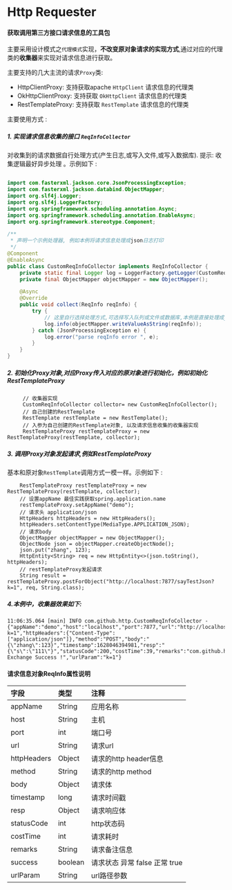 Http Requester
==================

#### 获取调用第三方接口请求信息的工具包

主要采用设计模式之`代理模式`实现，<b>不改变原对象请求的实现方式</b>,通过对应的代理类的<b>收集器</b>来实现对请求信息进行获取。


主要支持的几大主流的请求`Proxy`类:

- HttpClientProxy: 支持获取apache `HttpClient` 请求信息的代理类
- OkHttpClientProxy: 支持获取 `OkHttpClient` 请求信息的代理类
- RestTemplateProxy: 支持获取 `RestTemplate` 请求信息的代理类


主要使用方式 :

##### 1. 实现请求信息收集的接口 `ReqInfoCollector`

对收集到的请求数据自行处理方式(产生日志,或写入文件,或写入数据库). 提示: 收集逻辑最好异步处理 。示例如下 :

```java

import com.fasterxml.jackson.core.JsonProcessingException;
import com.fasterxml.jackson.databind.ObjectMapper;
import org.slf4j.Logger;
import org.slf4j.LoggerFactory;
import org.springframework.scheduling.annotation.Async;
import org.springframework.scheduling.annotation.EnableAsync;
import org.springframework.stereotype.Component;

/**
 * 声明一个示例处理器, 例如本例将请求信息处理成json日志打印
 */
@Component
@EnableAsync
public class CustomReqInfoCollector implements ReqInfoCollector {
    private static final Logger log = LoggerFactory.getLogger(CustomReqInfoCollector.class);
    private final ObjectMapper objectMapper = new ObjectMapper();

    @Async
    @Override
    public void collect(ReqInfo reqInfo) {
        try {
			// 这里自行选择处理方式,可选择写入队列或文件或数据库,本例是直接处理成json日志打印
            log.info(objectMapper.writeValueAsString(reqInfo));
        } catch (JsonProcessingException e) {
            log.error("parse reqInfo error ", e);
        }
    }
}

```

##### 2. 初始化Proxy对象,对应Proxy传入对应的原对象进行初始化，例如初始化 RestTemplateProxy
```
	 // 收集器实现
	 CustomReqInfoCollector collector= new CustomReqInfoCollector();
	 // 自己创建的RestTemplate
	 RestTemplate restTemplate = new RestTemplate();
	 // 入参为自己创建的RestTemplate对象, 以及请求信息收集的收集器实现
     RestTemplateProxy restTemplateProxy = new RestTemplateProxy(restTemplate, collector);
```

##### 3. 调用Proxy对象发起请求,例如RestTemplateProxy

基本和原对象`RestTemplate`调用方式一模一样。示例如下 :

```
	RestTemplateProxy restTemplateProxy = new RestTemplateProxy(restTemplate, collector);
	// 设置appName 最佳实践获取spring.application.name
	restTemplateProxy.setAppName("demo");
	// 请求头 application/json
	HttpHeaders httpHeaders = new HttpHeaders();
	httpHeaders.setContentType(MediaType.APPLICATION_JSON);
	// 请求body
	ObjectMapper objectMapper = new ObjectMapper();
	ObjectNode json = objectMapper.createObjectNode();
	json.put("zhang", 123);
	HttpEntity<String> req = new HttpEntity<>(json.toString(), httpHeaders);
	// restTemplateProxy发起请求
	String result = restTemplateProxy.postForObject("http://localhost:7877/sayTestJson?k=1", req, String.class);

```

##### 4.本例中，收集器效果如下:
```
11:06:35.064 [main] INFO com.github.http.CustomReqInfoCollector - {"appName":"demo","host":"localhost","port":7877,"url":"http://localhost:7877/sayTestJson?k=1","httpHeaders":{"Content-Type":["application/json"]},"method":"POST","body":"{\"zhang\":123}","timestamp":1628046394981,"resp":"{\"s\":\"111\"}","statusCode":200,"costTime":39,"remarks":"com.github.http.RestTemplateProxy Exchange Success !","urlParam":"k=1"}
```

#### 请求信息对象ReqInfo属性说明

| 字段 | 类型  | 注释 |
| :------- | :------------ | :------------------------------ | 
| appName | String | 应用名称|
| host | String | 主机  |
| port | int | 端口号  |
| url   | String  | 请求url |
| httpHeaders  | Object |请求的http header信息|
| method  | String  |请求的http method  | 
| body | Object  | 请求体 | 
| timestamp | long | 请求时间戳 |
| resp  | Object | 请求响应体  | 
| statusCode| int | http状态码 |
| costTime | int | 请求耗时|
| remarks | String | 请求备注信息  |
| success  | boolean | 请求状态 异常 false 正常 true |
| urlParam  | String | url路径参数|
